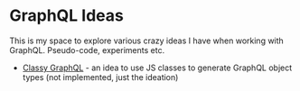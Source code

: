# GraphQL Ideas

This is my space to explore various crazy ideas I have when working with GraphQL. Pseudo-code, experiments etc.

- [Classy GraphQL](classy-graphql.md) - an idea to use JS classes to generate GraphQL object types (not implemented, just the ideation)
